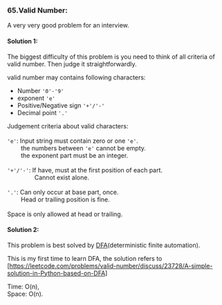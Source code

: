 ### 65.Valid Number:

A very very good problem for an interview.  

#### Solution 1:

The biggest difficulty of this problem is you need to think of all criteria of valid number. Then judge it straightforwardly.  

valid number may contains following characters:  
  * Number `'0'-'9'`  
  * exponent `'e'`  
  * Positive/Negative sign `'+'/'-'`  
  * Decimal point `'.'`  


 Judgement criteria about valid characters:  
 \
 `'e'`: Input string must contain zero or one `'e'`.  
&nbsp; &nbsp; &nbsp; &nbsp; 
        the numbers between `'e'` cannot be empty.  
&nbsp; &nbsp; &nbsp; &nbsp; 
        the exponent part must be an integer.  
\
`'+'/'-'`: If have, must at the first position of                each part.  
&nbsp; &nbsp; &nbsp; &nbsp; &nbsp; &nbsp; &nbsp; &nbsp; 
           Cannot exist alone.  
\
`'.'`: Can only occur at base part, once.  
&nbsp; &nbsp; &nbsp; &nbsp; 
       Head or trailing position is fine.  
\
Space is only allowed at head or trailing.  

#### Solution 2:

This problem is best solved by [DFA](https://en.wikipedia.org/wiki/Deterministic_finite_automaton)(deterministic finite automation).  

This is my first time to learn DFA, the solution refers to [https://leetcode.com/problems/valid-number/discuss/23728/A-simple-solution-in-Python-based-on-DFA]


Time: O(n),  
Space: O(n).  
